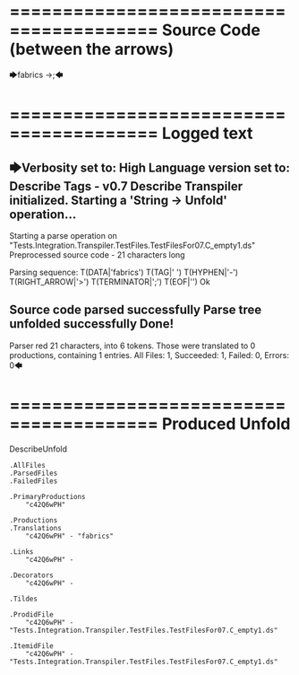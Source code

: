 ========================================
Source Code (between the arrows)
========================================

🡆fabrics<c42Q6wPH> ->;🡄

========================================
Logged text
========================================

🡆Verbosity set to: High
Language version set to: Describe Tags - v0.7
Describe Transpiler initialized.
Starting a 'String -> Unfold' operation...
------------------------
Starting a parse operation on "Tests.Integration.Transpiler.TestFiles.TestFilesFor07.C_empty1.ds"
Preprocessed source code - 21 characters long

Parsing sequence: T(DATA|'fabrics') T(TAG|'<c42Q6wPH> ') T(HYPHEN|'-') T(RIGHT_ARROW|'>') T(TERMINATOR|';') T(EOF|'<EOF>') Ok

Source code parsed successfully
Parse tree unfolded successfully
Done!
------------------------
Parser red 21 characters, into 6 tokens.
Those were translated to 0 productions, containing 1 entries.
All Files: 1, Succeeded: 1, Failed: 0, Errors: 0🡄

========================================
Produced Unfold
========================================

DescribeUnfold

    .AllFiles
    .ParsedFiles
    .FailedFiles

    .PrimaryProductions
        "c42Q6wPH" 

    .Productions
    .Translations
        "c42Q6wPH" - "fabrics"

    .Links
        "c42Q6wPH" - 

    .Decorators
        "c42Q6wPH" - 

    .Tildes

    .ProdidFile
        "c42Q6wPH" - "Tests.Integration.Transpiler.TestFiles.TestFilesFor07.C_empty1.ds"

    .ItemidFile
        "c42Q6wPH" - "Tests.Integration.Transpiler.TestFiles.TestFilesFor07.C_empty1.ds"

